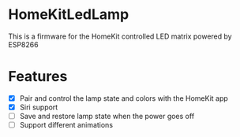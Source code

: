 # HomeKitLedLamp

This is a firmware for the HomeKit controlled LED matrix powered by ESP8266

# Features

- [x] Pair and control the lamp state and colors with the HomeKit app
- [x] Siri support
- [ ] Save and restore lamp state when the power goes off
- [ ] Support different animations
